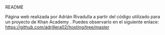 README

Página web realizada por Adrián Rivadulla a partir del código utilizado para un proyecto de Khan Academy . Puedes observarlo en el siguiente enlace:
https://github.com/adrillera02/hosting/tree/master

